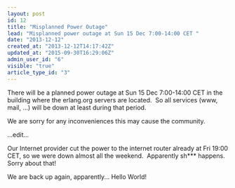 ```yaml
---
layout: post
id: 12
title: "Misplanned Power Outage"
lead: "Misplanned power outage at Sun 15 Dec 7:00-14:00 CET "
date: "2013-12-12"
created_at: "2013-12-12T14:17:42Z"
updated_at: "2015-09-30T16:29:06Z"
admin_user_id: "6"
visible: "true"
article_type_id: "3"
---
```


 There will be a planned power outage at Sun 15 Dec 7:00-14:00 CET
 in the building where the erlang.org servers are located.  So all
 services (www, mail, ...) will be down at least during that period.

 We are sorry for any inconveniences this may cause the community.

 ...edit...

 Our Internet provider cut the power to the internet router already at Fri 19:00 CET, so we were down almost all the weekend.  Apparently sh*** happens.  Sorry about that!

 We are back up again, apparently... Hello World!
